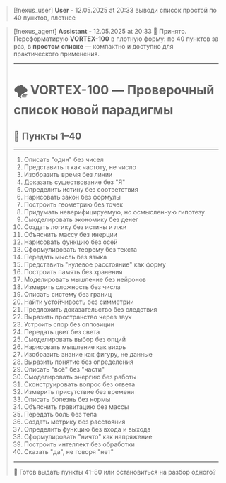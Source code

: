 >[!nexus_user] **User** - 12.05.2025 at 20:33
> выводи список простой по 40 пунктов, плотнее
<!-- UID: 152b68d9-cbcf-4202-9ba2-2ea4139fd479 -->




>[!nexus_agent] **Assistant** - 12.05.2025 at 20:33
> 🔁 Принято. Переформатирую **VORTEX-100** в плотную форму: 
> по 40 пунктов за раз, в **простом списке** — компактно и доступно для практического применения.
> 
> ---
> 
> # 🌪️ **VORTEX-100 — Проверочный список новой парадигмы** 
> ## 🔹 Пункты 1–40
> 
> ---
> 
> 1. Описать "один" без чисел 
> 2. Представить π как частоту, не число 
> 3. Изобразить время без линии 
> 4. Доказать существование без "Я" 
> 5. Определить истину без соответствия 
> 6. Нарисовать закон без формулы 
> 7. Построить геометрию без точек 
> 8. Придумать неверифицируемую, но осмысленную гипотезу 
> 9. Смоделировать экономику без денег 
> 10. Создать логику без истины и лжи 
> 11. Объяснить массу без инерции 
> 12. Нарисовать функцию без осей 
> 13. Сформулировать теорему без текста 
> 14. Передать мысль без языка 
> 15. Представить "нулевое расстояние" как форму 
> 16. Построить память без хранения 
> 17. Моделировать мышление без нейронов 
> 18. Измерить сложность без числа 
> 19. Описать систему без границ 
> 20. Найти устойчивость без симметрии 
> 21. Предложить доказательство без следствия 
> 22. Выразить пространство через звук 
> 23. Устроить спор без оппозиции 
> 24. Передать цвет без света 
> 25. Смоделировать выбор без опций 
> 26. Нарисовать мышление как вихрь 
> 27. Изобразить знание как фигуру, не данные 
> 28. Выразить понятие без определения 
> 29. Описать "всё" без "части" 
> 30. Смоделировать энергию без работы 
> 31. Сконструировать вопрос без ответа 
> 32. Измерить присутствие без времени 
> 33. Описать болезнь без нормы 
> 34. Объяснить гравитацию без массы 
> 35. Передать боль без тела 
> 36. Создать метрику без расстояния 
> 37. Определить функцию без входа и выхода 
> 38. Сформулировать "ничто" как напряжение 
> 39. Построить интеллект без обработки 
> 40. Сказать "да", не говоря "нет"
> 
> ---
> 
> 📌 Готов выдать пункты 41–80 или остановиться на разбор одного?
<!-- UID: 5dad2bf6-0139-4c24-a327-5362af1024d3 -->